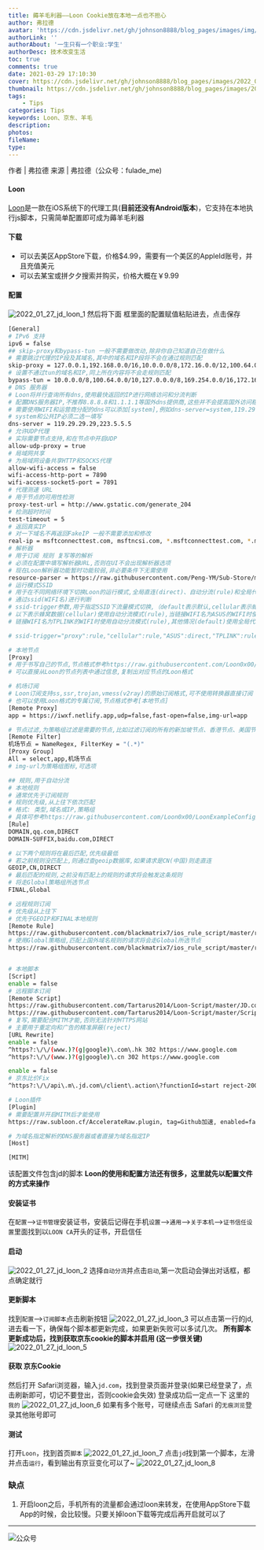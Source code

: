 ```yaml
---
title: 薅羊毛利器——Loon Cookie放在本地一点也不担心
author: 弗拉德
avatar: 'https://cdn.jsdelivr.net/gh/johnson8888/blog_pages/images/img/avatar.jpg'
authorLink: ''
authorAbout: '一生只有一个职业:学生'
authorDesc: 技术改变生活
toc: true
comments: true
date: 2021-03-29 17:10:30
cover: https://cdn.jsdelivr.net/gh/johnson8888/blog_pages/images/2022_01_27_jd_loon_index.png
thumbnail: https://cdn.jsdelivr.net/gh/johnson8888/blog_pages/images/2022_01_27_jd_loon_index.png
tags: 
    - Tips
categories: Tips
keywords: Loon、京东、羊毛
description:
photos:
fileName:
type:
---
```


作者 | 弗拉德
来源 | 弗拉德（公众号：fulade_me)


#### Loon
[Loon](https://apps.apple.com/us/app/loon/id1373567447)是一款在iOS系统下的代理工具(**目前还没有Android版本**)，它支持在本地执行js脚本，只需简单配置即可成为薅羊毛利器
#### 下载
- 可以去美区AppStore下载，价格$4.99，需要有一个美区的AppleId账号，并且充值美元
- 可以去某宝或拼夕夕搜索并购买，价格大概在￥9.99

#### 配置
![2022_01_27_jd_loon_1](https://cdn.jsdelivr.net/gh/johnson8888/blog_pages/images/2022_01_27_jd_loon_1.jpg)
然后将下面 框里面的配置赋值粘贴进去，点击保存

``` bash
[General]
# IPv6 支持
ipv6 = false
## skip-proxy和bypass-tun 一般不需要做改动,除非你自己知道自己在做什么
# 需要跳过代理的IP段及其域名,其中的域名和IP段将不会在通过规则匹配
skip-proxy = 127.0.0.1,192.168.0.0/16,10.0.0.0/8,172.16.0.0/12,100.64.0.0/10,localhost,*.local,passenger.t3go.cn,passenger.t3go.cn
# 设置不通过tun的域名和IP,同上所在内容将不会走规则匹配
bypass-tun = 10.0.0.0/8,100.64.0.0/10,127.0.0.0/8,169.254.0.0/16,172.16.0.0/12,192.0.0.0/24,192.0.2.0/24,192.88.99.0/24,192.168.0.0/16,198.18.0.0/15,198.51.100.0/24,203.0.113.0/24,224.0.0.0/4,255.255.255.255/32
# DNS 服务器
# Loon将并行查询所有dns,使用最快返回的IP进行网络访问和分流判断
# 配置DNS服务器IP,不推荐8.8.8.8和1.1.1.1等国外dns提供商,这些并不会提高国外访问稳定性,并且会导致国内域名的dns查询变慢
# 需要使用WIFI和运营商分配的dns可以添加[system],例如dns-server=system,119.29.29.29
# system和公共IP必须二选一填写
dns-server = 119.29.29.29,223.5.5.5
# 允许UDP代理
# 实际需要节点支持,和在节点中开启UDP
allow-udp-proxy = true
# 局域网共享
# 为局域网设备共享HTTP和SOCKS代理
allow-wifi-access = false
wifi-access-http-port = 7890
wifi-access-socket5-port = 7891
# 代理测速 URL
# 用于节点的可用性检测
proxy-test-url = http://www.gstatic.com/generate_204
# 检测超时时间
test-timeout = 5
# 返回真实IP
# 对一下域名不再返回FakeIP 一般不需要添加和修改
real-ip = msftconnecttest.com, msftncsi.com, *.msftconnecttest.com, *.msftncsi.com, *.srv.nintendo.net, *.stun.playstation.net, xbox.*.microsoft.com, *.xboxlive.com, *.battlenet.com.cn, *.battlenet.com, *.blzstatic.cn, *.battle.net
# 解析器
# 用于订阅 规则 复写等的解析
# 必须在配置中填写解析器URL,否则在UI不会出现解析器选项
# 现在Loon解析器功能暂时功能较弱,非必要条件下无需使用
resource-parser = https://raw.githubusercontent.com/Peng-YM/Sub-Store/master/scripts/sub-store-parser.js
# 运行模式SSID
# 用于在不同网络环境下切换Loon的运行模式,全局直连(direct)、自动分流(rule)和全局代理(proxy)
# 通过ssid(WIFI名)进行判断
# ssid-trigger参数,用于指定SSID下流量模式切换,（default表示默认,cellular表示蜂窝,目前支持三种值：,, 
# 以下表示蜂窝数据(cellular)使用自动分流模式(rule),当链接WIFI名为ASUS的WIFI时使用直连模式(direct)
# 链接WIFI名为TPLINK的WIFI时使用自动分流模式(rule),其他情况(default)使用全局代理模式(proxy)

# ssid-trigger="proxy":rule,"cellular":rule,"ASUS":direct,"TPLINK":rule

# 本地节点
[Proxy]
# 用于书写自己的节点,节点格式参考https://raw.githubusercontent.com/Loon0x00/LoonExampleConfig/master/Nodes/ExampleNodes.list
# 可以直接从Loon的节点列表中通过信息,复制出对应节点的Loon格式

# 机场订阅
# Loon订阅支持ss,ssr,trojan,vmess(v2ray)的原始订阅格式,可不使用转换器直接订阅
# 也可以使用Loon格式的专属订阅,节点格式参考[本地节点]
[Remote Proxy]
app = https://iwxf.netlify.app,udp=false,fast-open=false,img-url=app

# 节点过滤,为策略组过滤是需要的节点,比如过滤订阅的所有的新加坡节点、香港节点、美国节点等
[Remote Filter]
机场节点 = NameRegex, FilterKey = "(.*)"
[Proxy Group]
All = select,app,机场节点
# img-url为策略组图标,可选项

## 规则,用于自动分流 
# 本地规则
# 通常优先于订阅规则
# 规则优先级,从上往下依次匹配
# 格式: 类型,域名或IP,策略组
# 具体可参考https://raw.githubusercontent.com/Loon0x00/LoonExampleConfig/master/Rule/ExampleRule.list
[Rule]
DOMAIN,qq.com,DIRECT
DOMAIN-SUFFIX,baidu.com,DIRECT

# 以下两个规则将在最后匹配,优先级最低
# 若之前规则没匹配上,则通过查geoip数据库,如果请求是CN(中国)则走直连
GEOIP,CN,DIRECT
# 最后匹配的规则,之前没有匹配上的规则的请求将会触发这条规则
# 将走Global策略组所选节点
FINAL,Global

# 远程规则订阅
# 优先级从上往下
# 优先于GEOIP和FINAL本地规则
[Remote Rule]
https://raw.githubusercontent.com/blackmatrix7/ios_rule_script/master/rule/Loon/China/China.list, policy=direct, tag=国内域名, enabled=true
# 使用Global策略组,匹配上国外域名规则的请求将会走Global所选节点
https://raw.githubusercontent.com/blackmatrix7/ios_rule_script/master/rule/Loon/Proxy/Proxy_Domain.list, policy=Global, tag=国外域名, enabled=true


# 本地脚本
[Script]
enable = false
# 远程脚本订阅
[Remote Script]
https://raw.githubusercontent.com/Tartarus2014/Loon-Script/master/JD.conf, tag=jd, enabled=true
https://raw.githubusercontent.com/Tartarus2014/Loon-Script/master/Script.conf, tag=Script, enabled=true
# 复写,需要配合MITM才能,否则无法针对HTTPS网站
# 主要用于重定向和广告的精准屏蔽(reject)
[URL Rewrite]
enable = false
^https?:\/\/(www.)?(g|google)\.com\.hk 302 https://www.google.com
^https?:\/\/(www.)?(g|google)\.cn 302 https://www.google.com

enable = false
# 京东比价Fix
^https?:\/\/api\.m\.jd.com\/client\.action\?functionId=start reject-200

# Loon插件
[Plugin]
# 需要配置并开启MITM后才能使用
https://raw.subloon.cf/AccelerateRaw.plugin, tag=Github加速, enabled=false

# 为域名指定解析的DNS服务器或者直接为域名指定IP
[Host]

[MITM]
```
该配置文件包含jd的脚本
**Loon的使用和配置方法还有很多，这里就先以配置文件的方式来操作**

#### 安装证书
在`配置`——>`证书管理`安装证书，安装后记得在手机`设置`——>`通用`——>`关于本机`——>`证书信任设置`里面找到以`LOON CA`开头的证书，开启信任


#### 启动
![2022_01_27_jd_loon_2](https://cdn.jsdelivr.net/gh/johnson8888/blog_pages/images/2022_01_27_jd_loon_2.jpg)
选择`自动分流`并点击`启动`,第一次启动会弹出对话框，都点确定就行

#### 更新脚本
找到`配置`——>`订阅脚本`点击刷新按钮
![2022_01_27_jd_loon_3](https://cdn.jsdelivr.net/gh/johnson8888/blog_pages/images/2022_01_27_jd_loon_3.jpg)
可以点击第一行的jd,进去看一下，确保每个脚本都更新完成，如果更新失败可以多试几次。
**所有脚本更新成功后，找到获取京东cookie的脚本并启用 (这一步很关键)**
![2022_01_27_jd_loon_5](https://cdn.jsdelivr.net/gh/johnson8888/blog_pages/images/2022_01_27_jd_loon_5.jpg)

#### 获取 京东Cookie
然后打开 Safari浏览器，输入`jd.com`，找到登录页面并登录(如果已经登录了，点击刷新即可，切记不要登出，否则cookie会失效)
登录成功后一定点一下 这里的 `我的`
![2022_01_27_jd_loon_6](https://cdn.jsdelivr.net/gh/johnson8888/blog_pages/images/2022_01_27_jd_loon_6.jpg)
如果有多个账号，可继续点击  Safari 的`无痕浏览`登录其他账号即可
#### 测试
打开`Loon`，找到首页`脚本`
![2022_01_27_jd_loon_7](https://cdn.jsdelivr.net/gh/johnson8888/blog_pages/images/2022_01_27_jd_loon_7.jpeg)
点击`jd`找到第一个脚本，左滑并点击`运行`，看到输出有京豆变化可以了~
![2022_01_27_jd_loon_8](https://cdn.jsdelivr.net/gh/johnson8888/blog_pages/images/2022_01_27_jd_loon_8.jpeg)


### 缺点

1. 开启loon之后，手机所有的流量都会通过loon来转发，在使用AppStore下载App的时候，会比较慢。只要关掉loon下载等完成后再开启就可以了


***  
![公众号](https://cdn.jsdelivr.net/gh/johnson8888/blog_pages/images/page_footer.jpg)